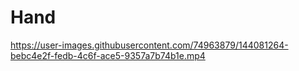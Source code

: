 # Hand  


https://user-images.githubusercontent.com/74963879/144081264-bebc4e2f-fedb-4c6f-ace5-9357a7b74b1e.mp4

